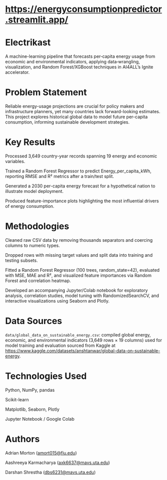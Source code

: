 # https://energyconsumptionpredictor.streamlit.app/

# Electrikast
A machine-learning pipeline that forecasts per‑capita energy usage from economic and environmental indicators, applying data‑wrangling, visualization, and Random Forest/XGBoost techniques in AI4ALL’s Ignite accelerator.

# Problem Statement
Reliable energy-usage projections are crucial for policy makers and infrastructure planners, yet many countries lack forward-looking estimates. This project explores historical global data to model future per-capita consumption, informing sustainable development strategies.

# Key Results
Processed 3,649 country-year records spanning 19 energy and economic variables.

Trained a Random Forest Regressor to predict Energy_per_capita_kWh, reporting RMSE and R² metrics after a train/test split.

Generated a 2030 per-capita energy forecast for a hypothetical nation to illustrate model deployment.

Produced feature-importance plots highlighting the most influential drivers of energy consumption.

# Methodologies
Cleaned raw CSV data by removing thousands separators and coercing columns to numeric types.

Dropped rows with missing target values and split data into training and testing subsets.

Fitted a Random Forest Regressor (100 trees, random_state=42), evaluated with MSE, MAE and R², and visualized feature importances via Random Forest and correlation heatmap.

Developed an accompanying Jupyter/Colab notebook for exploratory analysis, correlation studies, model tuning with RandomizedSearchCV, and interactive visualizations using Seaborn and Plotly.

# Data Sources
`data/global_data_on_sustainable_energy.csv`: compiled global energy, economic, and environmental indicators (3,649 rows × 19 columns) used for model training and evaluation sourced from Kaggle at https://www.kaggle.com/datasets/anshtanwar/global-data-on-sustainable-energy.

# Technologies Used
Python, NumPy, pandas

Scikit-learn

Matplotlib, Seaborn, Plotly

Jupyter Notebook / Google Colab

# Authors
Adrian Morton (amort015@fiu.edu)

Aashreeya Karmacharya (axk6637@mavs.uta.edu)

Darshan Shrestha (dbs6231@mavs.uta.edu)
